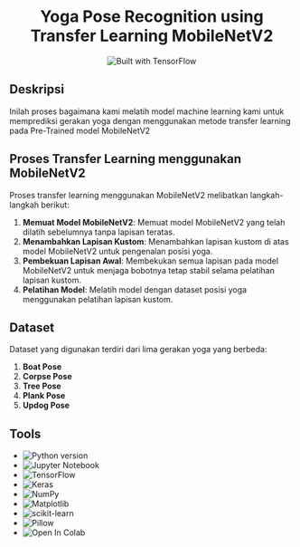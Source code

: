 # <center> Yoga Pose Recognition using Transfer Learning MobileNetV2 </center>

<p align="center">
  <img src="https://img.shields.io/badge/Built%20with-TensorFlow-orange.svg" alt="Built with TensorFlow">
</p>

## Deskripsi 
Inilah proses bagaimana kami melatih model machine learning kami untuk memprediksi gerakan yoga dengan menggunakan metode transfer learning pada Pre-Trained model MobileNetV2

## Proses Transfer Learning menggunakan MobileNetV2
Proses transfer learning menggunakan MobileNetV2 melibatkan langkah-langkah berikut:
1. **Memuat Model MobileNetV2**: Memuat model MobileNetV2 yang telah dilatih sebelumnya tanpa lapisan teratas.
2. **Menambahkan Lapisan Kustom**: Menambahkan lapisan kustom di atas model MobileNetV2 untuk pengenalan posisi yoga.
3. **Pembekuan Lapisan Awal**: Membekukan semua lapisan pada model MobileNetV2 untuk menjaga bobotnya tetap stabil selama pelatihan lapisan kustom.
4. **Pelatihan Model**: Melatih model dengan dataset posisi yoga menggunakan pelatihan lapisan kustom.

## Dataset
Dataset yang digunakan terdiri dari lima gerakan yoga yang berbeda:
1. **Boat Pose**
2. **Corpse Pose**
3. **Tree Pose**
4. **Plank Pose**
5. **Updog Pose**


## Tools
- <img src="https://img.shields.io/badge/Python-3.6+-blue.svg" alt="Python version">
- <img src="https://img.shields.io/badge/Jupyter-Notebook-orange.svg" alt="Jupyter Notebook">
- <img src="https://img.shields.io/badge/Library-TensorFlow-blue.svg" alt="TensorFlow">
- <img src="https://img.shields.io/badge/Library-Keras-blue.svg" alt="Keras">
- <img src="https://img.shields.io/badge/Library-NumPy-blue.svg" alt="NumPy">
- <img src="https://img.shields.io/badge/Library-Matplotlib-blue.svg" alt="Matplotlib">
- <img src="https://img.shields.io/badge/Library-scikit--learn-blue.svg" alt="scikit-learn">
- <img src="https://img.shields.io/badge/Library-Pillow-blue.svg" alt="Pillow">
- <img src="https://colab.research.google.com/assets/colab-badge.svg" alt="Open In Colab">


